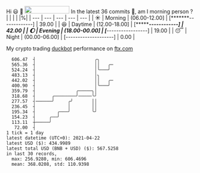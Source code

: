 Hi :smiley: :wave: <img src="https://jojoee.jojoee.com/api/utcnow" width="120" height="20">
In the latest 36 commits :bug:, am I morning person ? 
| | | | |%|
| --- | --- | --- | --- | --- |
| :sunny: | Morning | (06.00-12.00] | [*******-------------] | 39.00 |
| :satisfied: | Daytime | (12.00-18.00] | [********------------] | 42.00 |
| :moon: | Evening | (18.00-00.00] | [***-----------------] | 19.00 |
| :sleeping: | Night | (00.00-06.00] | [--------------------] | 0.00 |

My crypto trading [duckbot](https://github.com/jojoee/duckbot) performance on [ftx.com](https://ftx.com/#a=13144711)
```
  606.47  ┤                      ╭╮
  565.36  ┤                      ││   ╭─
  524.24  ┤                      │╰───╯
  483.13  ┤                      │╮
  442.02  ┤                      ││   ╭─
  400.90  ┤                      │╰───╯
  359.79  ┤               ╭─────╮│
  318.68  ┤      ╭────────╯─────╰╯
  277.57  ┤──────╯     ╭╯       ││
  236.45  ┤            │        ││
  195.34  ┤        ╭───╯        ╰╯
  154.23  ┤     ╭──╯
  113.11  ┼─────╯
   72.00  ┤
1 tick = 1 day
latest datetime (UTC+0): 2021-04-22
latest USD ($): 434.9989
latest total USD (BNB + USD) ($): 567.5258
in last 30 records,
  max: 256.9280, min: 606.4696
  mean: 368.0208, std: 110.9398
``` 

